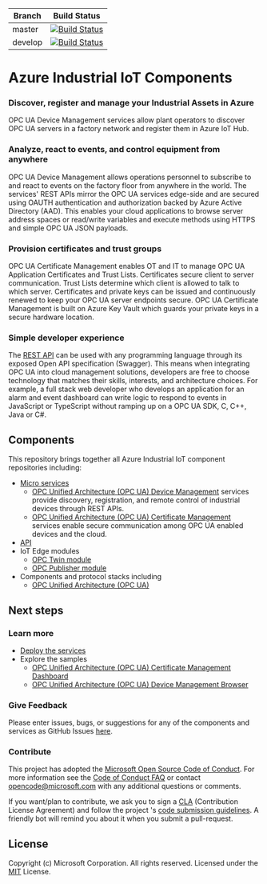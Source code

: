 | Branch  | Build Status |
| ------- | ------------ |
| master  | [![Build Status](https://msazure.visualstudio.com/One/_apis/build/status/Custom/Azure_IOT/Industrial/Components/ci-azure-iiot-components?branchName=master)](https://msazure.visualstudio.com/One/_build/latest?definitionId=33971&branchName=master) |
| develop | [![Build Status](https://msazure.visualstudio.com/One/_apis/build/status/Custom/Azure_IOT/Industrial/Components/ci-azure-iiot-components?branchName=develop)](https://msazure.visualstudio.com/One/_build/latest?definitionId=33971&branchName=develop) |

# Azure Industrial IoT Components

### Discover, register and manage your Industrial Assets in Azure

OPC UA Device Management services allow plant operators to discover OPC UA servers in a factory network and register them in Azure IoT Hub.  

### Analyze, react to events, and control equipment from anywhere

OPC UA Device Management allows operations personnel to subscribe to and react to events on the factory floor from anywhere in the world.  The services' REST APIs mirror the OPC UA services edge-side and are secured using OAUTH authentication and authorization backed by Azure Active Directory (AAD).  This enables your cloud applications to browse server address spaces or read/write variables and execute methods using HTTPS and simple OPC UA JSON payloads.  

### Provision certificates and trust groups 

OPC UA Certificate Management enables OT and IT to manage OPC UA Application Certificates and Trust Lists.  Certificates secure client to server communication. Trust Lists determine which client is allowed to talk to which server.  Certificates and private keys can be issued and continuously renewed to keep your OPC UA server endpoints secure.  OPC UA Certificate Management  is built on Azure Key Vault which guards your private keys in a secure hardware location.

### Simple developer experience

The [REST API](docs/api/readme.md) can be used with any programming language through its exposed Open API specification (Swagger).  This means when integrating OPC UA into cloud management solutions, developers are free to choose technology that matches their skills, interests, and architecture choices.  For example, a full stack web developer who develops an application for an alarm and event dashboard can write logic to respond to events in JavaScript or TypeScript without ramping up on a OPC UA SDK, C, C++, Java or C#. 

## Components

This repository brings together all Azure Industrial IoT component repositories including:

- [Micro services](https://github.com/Azure/azure-iiot-services)
  - [OPC Unified Architecture (OPC UA) Device Management](docs/twin/readme.md) services provide discovery, registration, and remote control of industrial devices through REST APIs.  
  - [OPC Unified Architecture (OPC UA) Certificate Management](https://github.com/Azure/azure-iiot-opc-vault-service) services enable secure communication among OPC UA enabled devices and the cloud.  
- [API](docs/api/readme.md)
- IoT Edge modules
  - [OPC Twin module](docs/twin/module.md)
  - [OPC Publisher module](https://github.com/Azure/iot-edge-opc-publisher)
- Components and protocol stacks including
  - [OPC Unified Architecture (OPC UA)](https://github.com/Azure/azure-iiot-opc-ua)

## Next steps

### Learn more

* [Deploy the services](docs/howto-deploy-services.md)
* Explore the samples
  * [OPC Unified Architecture (OPC UA) Certificate Management Dashboard](https://github.com/Azure/azure-iiot-opc-vault-service/tree/master/app)
  * [OPC Unified Architecture (OPC UA) Device Management Browser](https://github.com/Azure/azure-iiot-opc-twin-webui)

### Give Feedback

Please enter issues, bugs, or suggestions for any of the components and services as GitHub Issues [here](https://github.com/Azure/azure-iiot-components/issues).

### Contribute

This project has adopted the [Microsoft Open Source Code of Conduct](https://opensource.microsoft.com/codeofconduct).  For more information see the [Code of Conduct FAQ](https://opensource.microsoft.com/codeofconduct/faq) or contact [opencode@microsoft.com](mailto:opencode@microsoft.com) with any additional questions or comments.

If you want/plan to contribute, we ask you to sign a [CLA](https://cla.microsoft.com/) (Contribution License Agreement) and follow the project 's [code submission guidelines](docs/contributing.md). A friendly bot will remind you about it when you submit a pull-request. ​ 

## License

Copyright (c) Microsoft Corporation. All rights reserved.
Licensed under the [MIT](LICENSE) License.  

